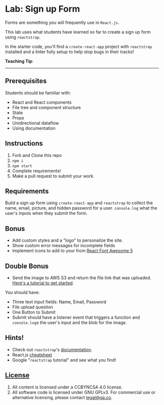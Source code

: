# Lab: Sign up Form

Forms are something you will frequently use in `React.js`.

This lab uses what students have learned so far to create a sign up form using `reactstrap`.

In the starter code, you'll find a `create-react-app` project with `reactstrap` installed and a linter fully setup to help stop bugs in their tracks!

**Teaching Tip**:


</aside>

---

## Prerequisites

Students should be familiar with:

-   React and React components
-   File tree and component structure
-   State
-   Props
-   Unidirectional dataflow
-   Using documentation

## Instructions

1.  Fork and Clone this repo
2.  `npm i`
3.  `npm start`
4.  Complete requirements!
5.  Make a pull request to submit your work.

## Requirements

Build a sign up form using `create-react-app` and `reactstrap` to collect the name, email, picture, and hidden password for a user. `console.log` what the user's inputs when they submit the form.

## Bonus

- Add custom styles and a "logo" to personalize the site.
- Show custom error messages for incomplete fields
- Implement icons to add to your from [React Font Awesome 5](https://github.com/FortAwesome/react-fontawesome)

## Double Bonus
- Send the image to AWS S3 and return the file link that was uploaded. [Here's a tutorial to get started](https://medium.freecodecamp.org/how-to-set-up-simple-image-upload-with-node-and-aws-s3-84e609248792).

You should have:

* Three text input fields: Name, Email, Password
* File upload question
* One Button to Submit
* Submit should have a listener event that triggers a function and `console.log`s the user's input and the blob for the image.

## Hints!

- Check out `reactstrap`'s [documentation](https://github.com/reactstrap/reactstrap).
- React.js [cheatsheet](https://devhints.io/react)
- Google "`reactstrap` tutorial" and see what you find!

## [License](LICENSE)

1.  All content is licensed under a CC­BY­NC­SA 4.0 license.
1.  All software code is licensed under GNU GPLv3. For commercial use or
    alternative licensing, please contact legal@ga.co.
